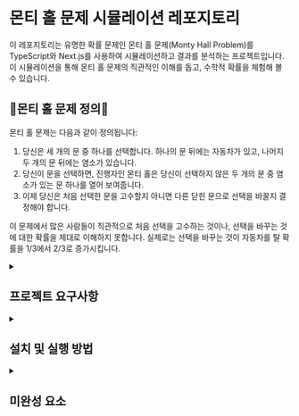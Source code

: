 # 몬티 홀 문제 시뮬레이션 레포지토리

이 레포지토리는 유명한 확률 문제인 몬티 홀 문제(Monty Hall Problem)를 TypeScript와 Next.js를 사용하여 시뮬레이션하고 결과를 분석하는 프로젝트입니다. 이 시뮬레이션을 통해 몬티 홀 문제의 직관적인 이해를 돕고, 수학적 확률을 체험해 볼 수 있습니다.

## 🐐몬티 홀 문제 정의🚗

몬티 홀 문제는 다음과 같이 정의됩니다:

1. 당신은 세 개의 문 중 하나를 선택합니다. 하나의 문 뒤에는 자동차가 있고, 나머지 두 개의 문 뒤에는 염소가 있습니다.
2. 당신이 문을 선택하면, 진행자인 몬티 홀은 당신이 선택하지 않은 두 개의 문 중 염소가 있는 문 하나를 열어 보여줍니다.
3. 이제 당신은 처음 선택한 문을 고수할지 아니면 다른 닫힌 문으로 선택을 바꿀지 결정해야 합니다.

이 문제에서 많은 사람들이 직관적으로 처음 선택을 고수하는 것이나, 선택을 바꾸는 것에 대한 확률을 제대로 이해하지 못합니다. 실제로는 선택을 바꾸는 것이 자동차를 탈 확률을 1/3에서 2/3로 증가시킵니다.

<details>
  <summary><h2>프로젝트 요구사항</h2></summary>
   <div markdown="1">
<h3>이 프로젝트에서는 다음과 같은 요구기능들을 구현합니다:</h3>

1. **시뮬레이션 문의 개수**: 사용자가 시뮬레이션에서 몇 개의 문으로 실행할지 입력할 수 있어야 합니다.(정해진 개수 중 선택)
2. **시뮬레이션 실행 횟수**: 사용자가 시뮬레이션에서 몇 개의 문으로 실행할지 입력할 수 있어야 합니다.(정해진 개수 중 선택)
3. **시뮬레이션 실행**: 사용자가 선택을 바꾸는 경우와 선택을 바꾸지 않는 경우 각각에 대해 시뮬레이션을 실행합니다.
4. **결과 출력**: 두 가지 경우에 대해 시뮬레이션 결과를 보여줍니다.
5. **결과 기록**: 사용자가 누적해 얻은 결과에 대해 정리해서 보여줍니다.
</div>
</details>

<details>
  <summary><h2>설치 및 실행 방법</h2></summary>
   <div markdown="1">
이 프로젝트는 TypeScript와 Next.js로 작성되었습니다. 다음의 단계를 따라 프로젝트를 설치하고 실행할 수 있습니다:

1. **레포지토리 클론**

   ```bash
   git clone https://github.com/yourusername/monty-hall-simulation.git
   cd monty-hall-simulation
   ```

2. **필요한 패키지 설치**

   ```bash
   npm install
   ```

3. **개발 서버 실행**

   ```bash
   npm run dev
   ```

4. 브라우저에서 [http://localhost:3000](http://localhost:3000)으로 이동하여 애플리케이션을 확인합니다.

</div>
</details>

<details>
  <summary><h2>미완성 요소</h2></summary>
  <ul>
    <li>- [ ] 결과만 보기 모드</li>
    <li>- [ ] 기록 조회 기능</li>
    <li>- [ ] 리팩토링 및 최적화</li>
  </ul>
</details>
